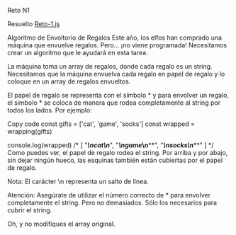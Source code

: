 
Reto N1

Resuelto [Reto-1.js](Reto-1.js)

Algoritmo de Envoltorio de Regalos
Este año, los elfos han comprado una máquina que envuelve regalos. Pero... ¡no viene programada! Necesitamos crear un algoritmo que le ayudará en esta tarea.

La máquina toma un array de regalos, donde cada regalo es un string. Necesitamos que la máquina envuelva cada regalo en papel de regalo y lo coloque en un array de regalos envueltos.

El papel de regalo se representa con el símbolo * y para envolver un regalo, el símbolo * se coloca de manera que rodea completamente al string por todos los lados. Por ejemplo:

Copy code
const gifts = ['cat', 'game', 'socks']
const wrapped = wrapping(gifts)

console.log(wrapped)
/* [
  "*****\n*cat*\n*****",
  "******\n*game*\n******",
  "*******\n*socks*\n*******"
] */
Como puedes ver, el papel de regalo rodea el string. Por arriba y por abajo, sin dejar ningún hueco, las esquinas también están cubiertas por el papel de regalo.

Nota: El carácter \n representa un salto de línea.

Atención: Asegúrate de utilizar el número correcto de * para envolver completamente el string. Pero no demasiados. Sólo los necesarios para cubrir el string.

Oh, y no modifiques el array original.
